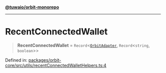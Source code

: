 [**@tuwaio/orbit-monorepo**](../../../README.md)

***

# RecentConnectedWallet

> **RecentConnectedWallet** = `Record`\<[`OrbitAdapter`](../enumerations/OrbitAdapter.md), `Record`\<`string`, `boolean`\>\>

Defined in: [packages/orbit-core/src/utils/recentConnectedWalletHelpers.ts:4](https://github.com/TuwaIO/orbit/blob/292621864c998920130f69f5c8e7362fd04b16f0/packages/orbit-core/src/utils/recentConnectedWalletHelpers.ts#L4)
